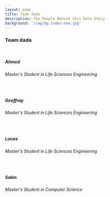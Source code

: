 ```yaml
---
layout: page
title: Team dada
description: The People Behind this Data Story 
background: '/img/bg-index-new.jpg'
---
```


### Team dada
<br /> 

##### Ahmed 
###### Master's Student in Life Sciences Engineering
<br />

##### Geoffray 
###### Master's Student in Life Sciences Engineering
<br /> 

##### Lucas 
###### Master's Student in Life Sciences Engineering
<br /> 

##### Salim 
###### Master's Student in Computer Science